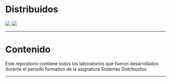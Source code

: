 # Distribuidos

![](https://img.shields.io/badge/Project%20Version-0.0.1-brightgreen) ![](https://img.shields.io/badge/node-%3E=%2016.0.0-brightgreen)

---

# Contenido

Este repositorio contiene todos los laboratorios que fueron desarrollados durante el periodo formativo de la asignatura Sistemas Distribuidos

---
